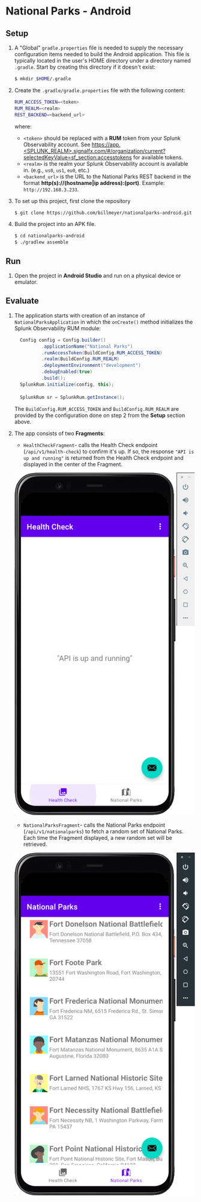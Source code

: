 # National Parks - Android

## Setup

1. A "Global" `gradle.properties` file is needed to supply the necessary configuration items needed to build the Android application.  This file is typically located in the user's HOME directory under a directory named `.gradle`.  Start by creating this directory if it doesn't exist:
   
   ```bash
   $ mkdir $HOME/.gradle
   ```

2. Create the `.gradle/gradle.properties` file with the following content:
  
   ```bash
   RUM_ACCESS_TOKEN=<token>
   RUM_REALM=<realm>
   REST_BACKEND=<backend_url>
   ```

   where:

    * `<token>` should be replaced with a __RUM__ token from your Splunk Observability account.  See [https://app.<SPLUNK_REALM>.signalfx.com/#/organization/current?selectedKeyValue=sf_section:accesstokens]() for available tokens.
    * `<realm>` is the realm your Splunk Observability account is available in. (e.g., `us0`, `us1`, `eu0`, etc.)
    * `<backend_url>` is the URL to the National Parks REST backend in the format **http(s)://(hostname|ip address):(port)**. Example: `http://192.168.3.233`.

3. To set up this project, first clone the repository

    ```bash
    $ git clone https://github.com/billmeyer/nationalparks-android.git
    ```

4. Build the project into an APK file.

   ```bash
   $ cd nationalparks-android
   $ ./gradlew assemble
   ```

## Run

1. Open the project in **Android Studio** and run on a physical device or emulator.

## Evaluate

1. The application starts with creation of an instance of `NationalParksApplication` in which the `onCreate()` method initializes the Splunk Observability RUM module:

   ```java
     Config config = Config.builder()
             .applicationName("National Parks")
             .rumAccessToken(BuildConfig.RUM_ACCESS_TOKEN)
             .realm(BuildConfig.RUM_REALM)
             .deploymentEnvironment("development")
             .debugEnabled(true)
             .build();
     SplunkRum.initialize(config, this);

     SplunkRum sr = SplunkRum.getInstance();
   ```

   The `BuildConfig.RUM_ACCESS_TOKEN` and `BuildConfig.RUM_REALM` are provided by the configuration done on step 2 from the **Setup** section above.

2. The app consists of two **Fragments**:

   * `HealthCheckFragment`- calls the Health Check endpoint (`/api/v1/health-check`) to confirm it's up.  If so, the response `"API is up and running"` is returned from the Health Check endpoint and displayed in the center of the Fragment.
   
   ![Health Check Fragment](images/health-check.png)

   * `NationalParksFragment`- calls the National Parks endpoint (`/api/v1/nationalparks`) to fetch a random set of National Parks.  Each time the Fragment displayed, a new random set will be retrieved.
   
   ![National Parks Fragment](images/national-parks.png)
